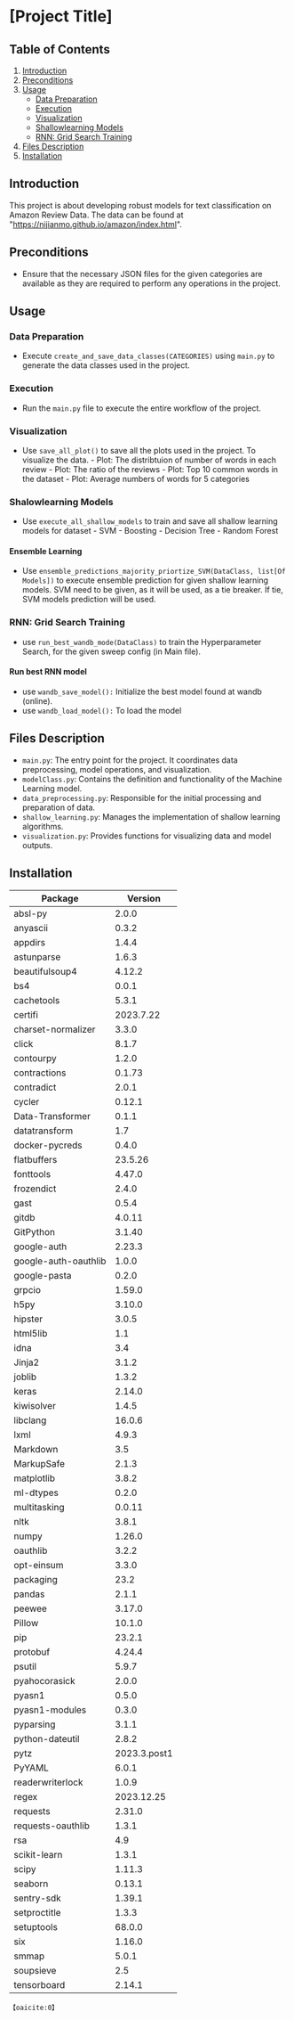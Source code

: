 # [Project Title]

## Table of Contents
1. [Introduction](#introduction)
2. [Preconditions](#preconditions)
3. [Usage](#usage)
    - [Data Preparation](#data-preparation)
    - [Execution](#execution)
    - [Visualization](#visualization)
    - [Shallowlearning Models](#Shallowlearning)
    - [RNN: Grid Search Training](#RNN-RANDOMSEARCH)
4. [Files Description](#files-description)
5. [Installation](#installation)

   
## Introduction
This project is about developing robust models for text classification on Amazon Review Data. The data can be found at "https://nijianmo.github.io/amazon/index.html".

## Preconditions
- Ensure that the necessary JSON files for the given categories are available as they are required to perform any operations in the project.

## Usage
### Data Preparation
- Execute `create_and_save_data_classes(CATEGORIES)` using `main.py` to generate the data classes used in the project. 

### Execution
- Run the `main.py` file to execute the entire workflow of the project.

### Visualization
- Use `save_all_plot()` to save all the plots used in the project. To visualize the data.
      - Plot: The distribtuion of number of words in each review
      - Plot: The ratio of the reviews
      - Plot: Top 10 common words in the dataset
      - Plot: Average numbers of words for 5 categories
  
### Shalowlearning Models
- Use `execute_all_shallow_models` to train and save all shallow learning models for dataset
      - SVM
      - Boosting
      - Decision Tree
      - Random Forest
  
#### Ensemble Learning
- Use `ensemble_predictions_majority_priortize_SVM(DataClass, list[Of Models])` to execute ensemble prediction for given shallow learning models. SVM need to be given, as it will be used, as a tie breaker. If tie, SVM models prediction will be used.

### RNN: Grid Search Training
- use `run_best_wandb_mode(DataClass)` to train the Hyperparameter Search, for the given sweep config (in Main file).

#### Run best RNN model
- use `wandb_save_model():` Initialize the best model found at wandb (online).
- use `wandb_load_model():` To load the model 

## Files Description
- `main.py`: The entry point for the project. It coordinates data preprocessing, model operations, and visualization.
- `modelClass.py`: Contains the definition and functionality of the Machine Learning model.
- `data_preprocessing.py`: Responsible for the initial processing and preparation of data.
- `shallow_learning.py`: Manages the implementation of shallow learning algorithms.
- `visualization.py`: Provides functions for visualizing data and model outputs.

## Installation

| Package           | Version   |
|-------------------|-----------|
| absl-py           | 2.0.0     |
| anyascii          | 0.3.2     |
| appdirs           | 1.4.4     |
| astunparse        | 1.6.3     |
| beautifulsoup4    | 4.12.2    |
| bs4               | 0.0.1     |
| cachetools        | 5.3.1     |
| certifi           | 2023.7.22 |
| charset-normalizer| 3.3.0     |
| click             | 8.1.7     |
| contourpy         | 1.2.0     |
| contractions      | 0.1.73    |
| contradict        | 2.0.1     |
| cycler            | 0.12.1    |
| Data-Transformer  | 0.1.1     |
| datatransform     | 1.7       |
| docker-pycreds    | 0.4.0     |
| flatbuffers       | 23.5.26   |
| fonttools         | 4.47.0    |
| frozendict        | 2.4.0     |
| gast              | 0.5.4     |
| gitdb             | 4.0.11    |
| GitPython         | 3.1.40    |
| google-auth       | 2.23.3    |
| google-auth-oauthlib | 1.0.0 |
| google-pasta      | 0.2.0     |
| grpcio            | 1.59.0    |
| h5py              | 3.10.0    |
| hipster           | 3.0.5     |
| html5lib          | 1.1       |
| idna              | 3.4       |
| Jinja2            | 3.1.2     |
| joblib            | 1.3.2     |
| keras             | 2.14.0    |
| kiwisolver        | 1.4.5     |
| libclang          | 16.0.6    |
| lxml              | 4.9.3     |
| Markdown          | 3.5       |
| MarkupSafe        | 2.1.3     |
| matplotlib        | 3.8.2     |
| ml-dtypes         | 0.2.0     |
| multitasking      | 0.0.11    |
| nltk              | 3.8.1     |
| numpy             | 1.26.0    |
| oauthlib          | 3.2.2     |
| opt-einsum        | 3.3.0     |
| packaging         | 23.2      |
| pandas            | 2.1.1     |
| peewee            | 3.17.0    |
| Pillow            | 10.1.0    |
| pip               | 23.2.1    |
| protobuf          | 4.24.4    |
| psutil            | 5.9.7     |
| pyahocorasick     | 2.0.0     |
| pyasn1            | 0.5.0     |
| pyasn1-modules    | 0.3.0     |
| pyparsing         | 3.1.1     |
| python-dateutil   | 2.8.2     |
| pytz              | 2023.3.post1 |
| PyYAML            | 6.0.1     |
| readerwriterlock  | 1.0.9     |
| regex             | 2023.12.25 |
| requests          | 2.31.0    |
| requests-oauthlib | 1.3.1     |
| rsa               | 4.9       |
| scikit-learn      | 1.3.1     |
| scipy             | 1.11.3    |
| seaborn           | 0.13.1    |
| sentry-sdk        | 1.39.1    |
| setproctitle      | 1.3.3     |
| setuptools        | 68.0.0    |
| six               | 1.16.0    |
| smmap             | 5.0.1     |
| soupsieve         | 2.5       |
| tensorboard       | 2.14.1    |
 &#8203;``【oaicite:0】``&#8203;



